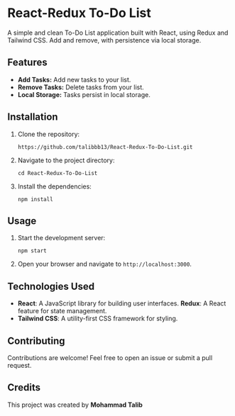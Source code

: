 # React-Redux To-Do List

A simple and clean To-Do List application built with React, using Redux and Tailwind CSS. Add and remove, with persistence via local storage.

## Features

- **Add Tasks:** Add new tasks to your list.
- **Remove Tasks:** Delete tasks from your list.
- **Local Storage:** Tasks persist in local storage.

## Installation

1. Clone the repository:

   ```
   https://github.com/talibbb13/React-Redux-To-Do-List.git
   ```

2. Navigate to the project directory:

   ```
   cd React-Redux-To-Do-List
   ```

3. Install the dependencies:

   ```
   npm install
   ```

## Usage

1. Start the development server:

   ```
   npm start
   ```

2. Open your browser and navigate to `http://localhost:3000`.

## Technologies Used

- **React**: A JavaScript library for building user interfaces.
**Redux**: A React feature for state management.
- **Tailwind CSS**: A utility-first CSS framework for styling.


## Contributing

Contributions are welcome! Feel free to open an issue or submit a pull request.

## Credits

This project was created by **Mohammad Talib**